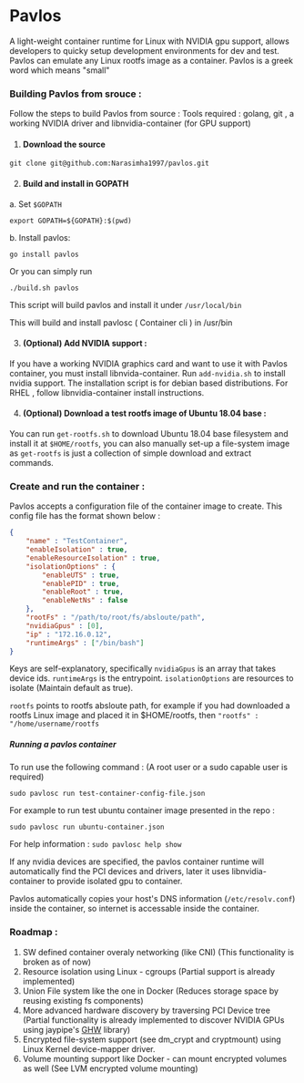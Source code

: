 # Pavlos
A light-weight container runtime for Linux with NVIDIA gpu support, allows developers to quicky setup development environments for dev and test. Pavlos can emulate any Linux rootfs image as a container.
Pavlos is a greek word which means "small"

### Building Pavlos from srouce :
Follow the steps to build Pavlos from source :
Tools required : golang, git , a working NVIDIA driver and libnvidia-container (for GPU support)

1. #### Download the source
```
git clone git@github.com:Narasimha1997/pavlos.git
```

2. #### Build and install in GOPATH

a. Set `$GOPATH`
``` 
export GOPATH=${GOPATH}:$(pwd)
```
b. Install pavlos:
```
go install pavlos
```

Or you can simply run
```
./build.sh pavlos
```
This script will build pavlos and install it under `/usr/local/bin`

This will build and install pavlosc ( Container cli ) in /usr/bin

3. #### (Optional) Add NVIDIA support :
If you have a working NVIDIA graphics card and want to use it with Pavlos container, you must install libnvida-container. Run `add-nvidia.sh` to install nvidia support. The installation script is for debian based distributions. For RHEL , follow libnvidia-container install instructions.

4. #### (Optional) Download a test rootfs image of Ubuntu 18.04 base :
You can run `get-rootfs.sh` to download Ubuntu 18.04 base filesystem and install it at `$HOME/rootfs`, you can also manually set-up a file-system image as `get-rootfs` is just a collection of simple download and extract commands.

### Create and run the container : 
Pavlos accepts a configuration file of the container image to create. This config file has the format shown below : 

```json
{
    "name" : "TestContainer",
    "enableIsolation" : true,
    "enableResourceIsolation" : true,
    "isolationOptions" : {
        "enableUTS" : true,
        "enablePID" : true,
        "enableRoot" : true,
        "enableNetNs" : false
    },
    "rootFs" : "/path/to/root/fs/absloute/path",
    "nvidiaGpus" : [0],
    "ip" : "172.16.0.12",
    "runtimeArgs" : ["/bin/bash"]
}
```
Keys are self-explanatory, specifically `nvidiaGpus` is an array that takes device ids. `runtimeArgs` is the entrypoint. `isolationOptions` are resources to isolate (Maintain default as true).

`rootfs` points to rootfs absloute path, for example if you had downloaded a rootfs Linux image and placed it in $HOME/rootfs, then `"rootfs" : "/home/username/rootfs`

##### Running a pavlos container
To run use the following command : (A root user or a sudo capable user is required)

```
sudo pavlosc run test-container-config-file.json
```

For example to run test ubuntu container image presented in the repo :
```
sudo pavlosc run ubuntu-container.json
```

For help information : 
`
sudo pavlosc help show
`

If any nvidia devices are specified, the pavlos container runtime will automatically find the PCI devices and drivers, later it uses libnvidia-container to provide isolated gpu to container.

Pavlos automatically copies your host's DNS information (`/etc/resolv.conf`) inside the container, so internet is accessable inside the container.

### Roadmap : 
1. SW defined container overaly networking (like CNI) (This functionality is broken as of now)
2. Resource isolation using Linux - cgroups (Partial support is already implemented)
3. Union File system like the one in Docker (Reduces storage space by reusing existing fs components)
4. More advanced hardware discovery by traversing PCI Device tree (Partial functionality is already implemented to discover NVIDIA GPUs using jaypipe's [GHW](https://github.com/jaypipes/ghw) library)
5. Encrypted file-system support (see dm_crypt and cryptmount) using Linux Kernel device-mapper driver.
6. Volume mounting support like Docker - can mount encrypted volumes as well (See LVM encrypted volume mounting)


